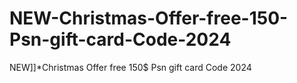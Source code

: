# NEW-Christmas-Offer-free-150-Psn-gift-card-Code-2024
NEW]]*Christmas Offer free 150$ Psn  gift card Code 2024 
